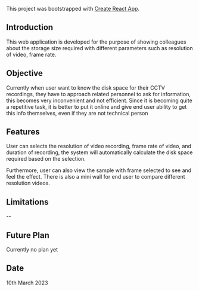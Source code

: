 This project was bootstrapped with [Create React App](https://github.com/facebook/create-react-app).

## Introduction
This web application is developed for the purpose of showing colleagues about the storage size required with different parameters such as resolution of video, frame rate.

## Objective
Currently when user want to know the disk space for their CCTV recordings, they have to approach related personnel to ask for information, this becomes very inconvenient and not efficient. Since it is becoming quite a repetitive task, it is better to put it online and give end user ability to get this info themselves, even if they are not technical person

## Features
User can selects the resolution of video recording, frame rate of video, and duration of recording, the system will automatically calculate the disk space required based on the selection. 

Furthermore, user can also view the sample with frame selected to see and feel the effect. There is also a mini wall for end user to compare different resolution videos.

## Limitations
--

## Future Plan
Currently no plan yet

## Date
10th March 2023